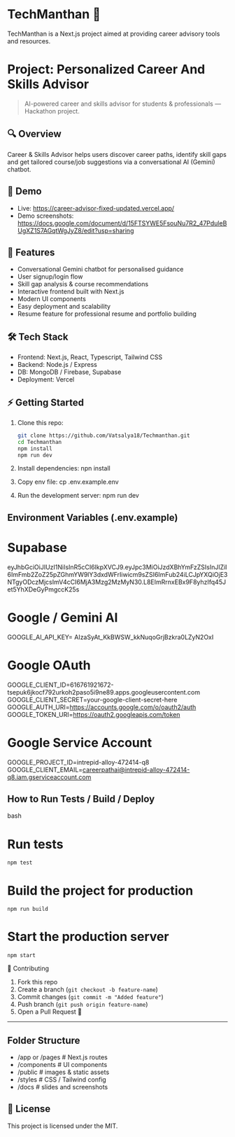 # TechManthan 🚀
TechManthan is a Next.js project aimed at providing career advisory tools and resources.

# Project: Personalized Career And Skills Advisor
> AI-powered career and skills advisor for students & professionals — Hackathon project.

## 🔍 Overview
Career & Skills Advisor helps users discover career paths, identify skill gaps and get tailored course/job suggestions via a conversational AI (Gemini) chatbot.

## 🚀 Demo
- Live: https://career-advisor-fixed-updated.vercel.app/
- Demo screenshots:  https://docs.google.com/document/d/15FTSYWE5FsouNu7R2_47PduleBUgXZ1S7AGqtWgJyZ8/edit?usp=sharing

## 📂 Features
- Conversational Gemini chatbot for personalised guidance
- User signup/login flow
- Skill gap analysis & course recommendations
- Interactive frontend built with Next.js
- Modern UI components
- Easy deployment and scalability
- Resume feature for professional resume and portfolio building

## 🛠 Tech Stack
- Frontend: Next.js, React, Typescript, Tailwind CSS
- Backend: Node.js / Express
- DB: MongoDB / Firebase, Supabase
- Deployment: Vercel 


## ⚡ Getting Started

1. Clone this repo:
   ```bash
   git clone https://github.com/Vatsalya18/Techmanthan.git
   cd Techmanthan
   npm install
   npm run dev
   ```

2. Install dependencies:
   npn install

3. Copy env file:
   cp .env.example.env

4. Run the development server:
   npm run dev

## Environment Variables (.env.example)

# Supabase
   eyJhbGciOiJIUzI1NiIsInR5cCI6IkpXVCJ9.eyJpc3MiOiJzdXBhYmFzZSIsInJlZiI6ImFmb2ZoZ25pZGhmYW9lY3dxdWFrIiwicm9sZSI6ImFub24iLCJpYXQiOjE3NTgyODczMjcsImV4cCI6MjA3Mzg2MzMyN30.L8EImRrnxEBx9F8yhzIfq45Jet5YhXDeGyPmgccK25s

# Google / Gemini AI
   GOOGLE_AI_API_KEY= AIzaSyAt_KkBWSW_kkNuqoGrjBzkra0LZyN2OxI 

# Google OAuth
GOOGLE_CLIENT_ID=616761921672-tsepuk6jkocf792urkoh2paso5i9ne89.apps.googleusercontent.com
GOOGLE_CLIENT_SECRET=your-google-client-secret-here
GOOGLE_AUTH_URI=https://accounts.google.com/o/oauth2/auth
GOOGLE_TOKEN_URI=https://oauth2.googleapis.com/token

# Google Service Account
GOOGLE_PROJECT_ID=intrepid-alloy-472414-q8
GOOGLE_CLIENT_EMAIL=careerpathai@intrepid-alloy-472414-q8.iam.gserviceaccount.com


## How to Run Tests / Build / Deploy
   bash
   # Run tests
    npm test

   # Build the project for production
    npm run build

   # Start the production server
    npm start

🤝 Contributing
1. Fork this repo  
2. Create a branch (`git checkout -b feature-name`)  
3. Commit changes (`git commit -m "Added feature"`)  
4. Push branch (`git push origin feature-name`)  
5. Open a Pull Request 🎉

---

## Folder Structure
- /app or /pages   # Next.js routes
- /components      # UI components
- /public          # images & static assets
- /styles          # CSS / Tailwind config
- /docs            # slides and screenshots


## 📜 License
This project is licensed under the MIT.

